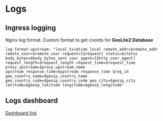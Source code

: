 # Logs

## Ingress logging

Nginx log format. Custom format to get coords for **GeoLite2 Database**
```
log-format-upstream: "local_ts=$time_local remote_addr=$remote_addr remote_user=$remote_user request=[$request] status=$status body_bytes=$body_bytes_sent user_agent=[$http_user_agent] request_length=$request_length request_time=$request_time proxy_upstream=$proxy_upstream_name upstream_response_time=$upstream_response_time $req_id geo_country_name=$geoip_country_name geo_country_code=$geoip_country_code geo_city=$geoip_city latitude=$geoip_latitude longitude=$geoip_longitude"
```

## Logs dashboard

[Dashboard link](https://grafana.k8s-test.northpowered.space/d/MPZzoHTVk/pod-logs?orgId=1)